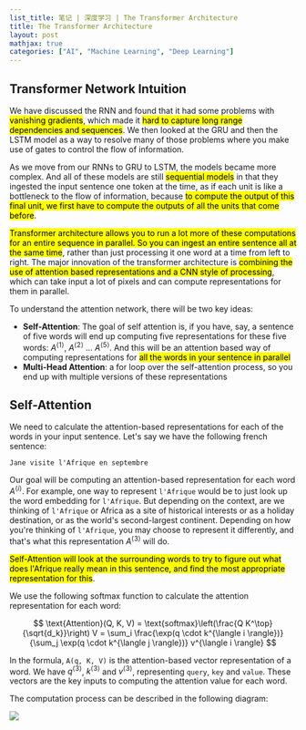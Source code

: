 ```yaml
---
list_title: 笔记 | 深度学习 | The Transformer Architecture
title: The Transformer Architecture
layout: post
mathjax: true
categories: ["AI", "Machine Learning", "Deep Learning"]
---
```


## Transformer Network Intuition

We have discussed the RNN and found that it had some problems with <mark>vanishing gradients</mark>, which made it <mark>hard to capture long range dependencies and sequences</mark>. We then looked at the GRU and then the LSTM model as a way to resolve many of those problems where you make use of gates to control the flow of information.

As we move from our RNNs to GRU to LSTM, the models became more complex. And all of these models are still <mark>sequential models</mark> in that they ingested the input sentence one token at the time, as if each unit is like a bottleneck to the flow of information, because <mark>to compute the output of this final unit, we first have to compute the outputs of all the units that come before</mark>.

<mark>Transformer architecture allows you to run a lot more of these computations for an entire sequence in parallel. So you can ingest an entire sentence all at the same time</mark>, rather than just processing it one word at a time from left to right. The major innovation of the transformer architecture is <mark>combining the use of attention based representations and a CNN style of processing</mark>, which can take input a lot of pixels and can compute representations for them in parallel.

To understand the attention network, there will be two key ideas:

- **Self-Attention**: The goal of self attention is, if you have, say, a sentence of five words will end up computing five representations for these five words: $A^{\langle 1 \rangle}$, $A^{\langle 2 \rangle}$ ... $A^{\langle 5 \rangle}$. And this will be an attention based way of computing representations for <mark>all the words in your sentence in parallel</mark>
- **Multi-Head Attention**: a for loop over the self-attention process, so you end up with multiple versions of these representations

## Self-Attention

We need to calculate the attention-based representations for each of the words in your input sentence. Let's say we have the following french sentence:

```
Jane visite l'Afrique en septembre
```

Our goal will be computing an attention-based representation for each word $A^{\langle i \rangle}$. For example, one way to represent `l'Afrique` would be to just look up the word embedding for `l'Afrique`. But depending on the context, are we thinking of `l'Afrique` or Africa as a site of historical interests or as a holiday destination, or as the world's second-largest continent. Depending on how you're thinking of `l'Afrique`, you may choose to represent it differently, and that's what this representation $A^{\langle 3 \rangle}$ will do.

<mark>Self-Attention will look at the surrounding words to try to figure out what does l'Afrique really mean in this sentence, and find the most appropriate representation for this</mark>.

We use the following softmax function to calculate the attention representation for each word:

$$
\text{Attention}(Q, K, V) = \text{softmax}\left(\frac{Q K^\top}{\sqrt{d_k}}\right) V = \sum_i \frac{\exp(q \cdot k^{\langle i \rangle})}{\sum_j \exp(q \cdot k^{\langle j \rangle})} v^{\langle i \rangle}
$$

In the formula, `A(q, K, V)` is the attention-based vector representation of a word. We have $q^{\langle 3 \rangle}$, $k^{\langle 3 \rangle}$ and $v^{\langle 3 \rangle}$, representing `query`, `key` and `value`. These vectors are the key inputs to computing the attention value for each word.

The computation process can be described in the following diagram:

<img class="md-img-center" src="{{site.baseurl}}/assets/images/2024/10/trans-2.png">
